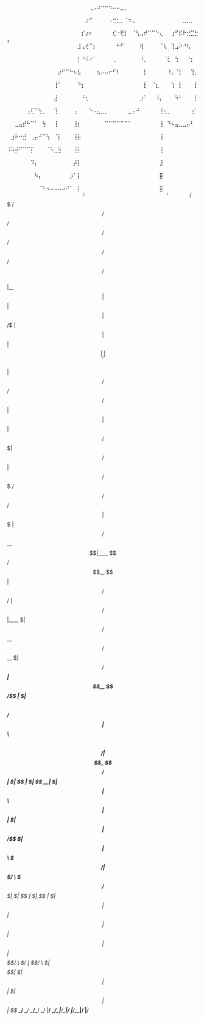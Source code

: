 ⠀⠀⠀⠀⠀⠀⠀⠀⠀⠀⠀⠀⠀⠀⠀⠀⠀⠀⠀⠀⠀⢀⡠⠴⠒⠒⠲⠤⠤⣀⡀⠀⠀⠀⠀⠀⠀⠀⠀⠀⠀⠀⠀⠀⠀⠀⠀⠀⠀⠀
⠀⠀⠀⠀⠀⠀⠀⠀⠀⠀⠀⠀⠀⠀⠀⠀⠀⠀⠀⠀⡴⠋⠀⠀⠀⠀⠠⢚⣂⡀⠈⠲⣄⠀⠀⠀⠀⠀⠀⠀⠀⠀⠀⠀⠀⣀⣀⡀⠀⠀
⠀⠀⠀⠀⠀⠀⠀⠀⠀⠀⠀⠀⠀⠀⠀⠀⠀⠀⠀⡎⡴⠆⠀⠀⠀⠀⠀⢎⠐⢟⡇⠀⠈⢣⣠⠞⠉⠉⠑⢄⠀⠀⣰⠋⡯⠗⣚⣉⣓⡄
⠀⠀⠀⠀⠀⠀⠀⠀⠀⠀⠀⠀⠀⠀⠀⠀⠀⠀⣸⢠⢞⠉⡆⠀⠀⠀⠀⠀⠓⠋⠀⠀⠀⠀⢿⠀⠀⠀⠀⠈⢧⠀⢹⣠⠕⠘⢧⠀⠀⠀
⠀⠀⠀⠀⠀⠀⠀⠀⠀⠀⠀⠀⠀⠀⠀⠀⠀⠀⡇⠘⠮⠔⠁⠀⠀⠀⠀⢀⠀⠀⠀⠀⠀⠀⠸⡀⠀⠀⠀⠀⠈⣇⠀⢳⠀⠀⠘⡆⠀⠀
⠀⠀⠀⠀⠀⠀⠀⠀⠀⠀⠀⠀⠀⡴⠋⠉⠓⠦⣧⠀⠀⠀⠀⢦⠤⠤⠖⠋⠇⠀⠀⠀⠀⠀⠀⡇⠀⠀⠀⠀⠀⠸⡄⠈⡇⠀⠀⢹⡀⠀
⠀⠀⠀⠀⠀⠀⠀⠀⠀⠀⠀⠀⢸⠁⠀⠀⠀⠀⠙⡆⠀⠀⠀⠀⠀⠀⠀⠀⠀⠀⠀⠀⠀⠀⠀⡇⠀⠈⣆⠀⠀⠀⢱⠀⡇⠀⠀⠀⡇⠀
⠀⠀⠀⠀⠀⠀⠀⠀⠀⠀⠀⠀⣼⠀⠀⠀⠀⠀⠀⠘⢆⠀⠀⠀⠀⠀⠀⠀⠀⠀⠀⠀⠀⠀⡰⠁⠀⠀⠸⡄⠀⠀⠀⠳⠃⠀⠀⠀⡇⠀
⠀⠀⠀⠀⠀⢠⢏⠉⢳⡀⠀⠀⢹⠀⠀⠀⠀⢠⠀⠀⠀⠑⠤⣄⣀⡀⠀⠀⠀⠀⠀⣀⡤⠚⠀⠀⠀⠀⠀⢸⢢⡀⠀⠀⠀⠀⠀⢰⠁⠀
⠀⠀⣀⣤⡞⠓⠉⠁⠀⢳⠀⠀⢸⠀⠀⠀⠀⢸⡆⠀⠀⠀⠀⠀⠀⠉⠉⠉⠉⠉⠉⠁⠀⠀⠀⠀⠀⠀⠀⢸⠀⠙⠦⣤⣀⣀⡤⠃⠀⠀
⠀⣰⠗⠒⣚⠀⢀⡤⠚⠉⢳⠀⠈⡇⠀⠀⠀⢸⡧⠀⠀⠀⠀⠀⠀⠀⠀⠀⠀⠀⠀⠀⠀⠀⠀⠀⠀⠀⠀⢸⠀⠀⠀⠀⠀⠀⠀⠀⠀⠀
⠸⠵⡾⠋⠉⠉⡏⠀⠀⠀⠈⠣⣀⣳⠀⠀⠀⢸⡇⠀⠀⠀⠀⠀⠀⠀⠀⠀⠀⠀⠀⠀⠀⠀⠀⠀⠀⠀⠀⢸⠀⠀⠀⠀⠀⠀⠀⠀⠀⠀
⠀⠀⠀⠀⠀⠀⠹⡄⠀⠀⠀⠀⠀⠀⠀⠀⠀⡼⡇⠀⠀⠀⠀⠀⠀⠀⠀⠀⠀⠀⠀⠀⠀⠀⠀⠀⠀⠀⠀⣸⠀⠀⠀⠀⠀⠀⠀⠀⠀⠀
⠀⠀⠀⠀⠀⠀⠀⠳⡄⠀⠀⠀⠀⠀⠀⠀⡰⠁⡇⠀⠀⠀⠀⠀⠀⠀⠀⠀⠀⠀⠀⠀⠀⠀⠀⠀⠀⠀⠀⣿⠀⠀⠀⠀⠀⠀⠀⠀⠀⠀
⠀⠀⠀⠀⠀⠀⠀⠀⠈⠓⠲⠤⠤⠤⠴⠚⠁⠀⡇⠀⠀⠀⠀⠀⠀⠀⠀⠀⠀⠀⠀⠀⠀⠀⠀⠀⠀⠀⠀⣿⠀⠀⠀⠀⠀⠀⠀⠀⠀⠀
⠀⠀⠀⠀⠀⠀⠀⠀⠀⠀⠀⠀⠀⠀⠀⠀⠀⠀⠇⠀⠀⠀⠀⠀⠀⠀⠀⠀⠀⠀⠀⠀⠀⠀⠀⠀⠀⠀⠀⠘⠀⠀⠀⠀⠀
    /$$$$$                                  /$$    /$$       /$$      /$$         /$$      /$$         /$$         /$$      
   |__  $$                                 | $$   | $$      | $$  /$ | $$        | $$     | $$        |__/        | $$      
      | $$ /$$$$$$  /$$$$$$  /$$$$$$       | $$   | $$      | $$ /$$$| $$ /$$$$$$| $$ /$$$$$$$ /$$$$$$ /$$ /$$$$$$| $$$$$$$ 
      | $$/$$__  $$|____  $$/$$__  $$      |  $$ / $$/      | $$/$$ $$ $$|____  $| $$/$$__  $$/$$__  $| $$/$$_____| $$__  $$
 /$$  | $| $$  \ $$ /$$$$$$| $$  \ $$       \  $$ $$/       | $$$$_  $$$$ /$$$$$$| $| $$  | $| $$  \__| $| $$     | $$  \ $$
| $$  | $| $$  | $$/$$__  $| $$  | $$        \  $$$/        | $$$/ \  $$$/$$__  $| $| $$  | $| $$     | $| $$     | $$  | $$
|  $$$$$$|  $$$$$$|  $$$$$$|  $$$$$$/         \  $/         | $$/   \  $|  $$$$$$| $|  $$$$$$| $$     | $|  $$$$$$| $$  | $$
 \______/ \______/ \_______/\______/           \_/          |__/     \__/\_______|__/\_______|__/     |__/\_______|__/  |__/
                                                                                                                            
                                                                                                                            
                                                                                                                            ⠀⠀⠀⠀⠀⠀⠀⠀⠀⠀⠀⠀⠀
<!--

<center></center>

## Contact

<a href="https://br.linkedin.com/in/jo%C3%A3o-vitor-waldrich-35065b197">
  <img alt="Meu Linkedin" width="22px" src="https://cdn.jsdelivr.net/npm/simple-icons@v3/icons/linkedin.svg" />
</a>
<a href="https://github.com/jvwaldrich0">
  <img alt="Meu Github (uau, um link recursivo!)" width="22px" src="https://cdn.jsdelivr.net/npm/simple-icons@v3/icons/github.svg" />
</a>



#### Email:

    jv.waldrich0@protonmail.com
-->







